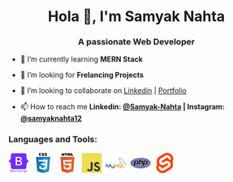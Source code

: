 <h1 align="center">Hola 👋, I'm Samyak Nahta</h1>
<h3 align="center">A passionate Web Developer</h3>



- 🌱 I’m currently learning **MERN Stack**

- 🤝 I’m looking for **Frelancing Projects**

- 👯 I’m looking to collaborate on [Linkedin](https://www.linkedin.com/in/samyaknahta) | [Portfolio](https://portfolio-sn.vercel.app/)

- 📫 How to reach me **Linkedin: [@Samyak-Nahta](https://www.linkedin.com/in/samyaknahta) | Instagram: [@samyaknahta12](https://www.instagram.com/samyaknahta12/)**

<h3 align="left">Languages and Tools:</h3>
<p align="left" style="display: flex; gap: 8px;"> <a href="https://getbootstrap.com" target="_blank" rel="noreferrer"> <img src="https://raw.githubusercontent.com/devicons/devicon/master/icons/bootstrap/bootstrap-plain-wordmark.svg" alt="bootstrap" width="40" height="40"/> </a> <a href="https://www.w3schools.com/css/" target="_blank" rel="noreferrer"> <img src="https://raw.githubusercontent.com/devicons/devicon/master/icons/css3/css3-original-wordmark.svg" alt="css3" width="40" height="40"/> </a> <a href="https://www.w3.org/html/" target="_blank" rel="noreferrer"> <img src="https://raw.githubusercontent.com/devicons/devicon/master/icons/html5/html5-original-wordmark.svg" alt="html5" width="40" height="40"/> </a> <a href="https://developer.mozilla.org/en-US/docs/Web/JavaScript" target="_blank" rel="noreferrer"> <img src="https://raw.githubusercontent.com/devicons/devicon/master/icons/javascript/javascript-original.svg" alt="javascript" width="40" height="40"/> </a> <a href="https://www.mysql.com/" target="_blank" rel="noreferrer"> <img src="https://raw.githubusercontent.com/devicons/devicon/master/icons/mysql/mysql-original-wordmark.svg" alt="mysql" width="40" height="40"/> </a> <a href="https://www.php.net" target="_blank" rel="noreferrer"> <img src="https://raw.githubusercontent.com/devicons/devicon/master/icons/php/php-original.svg" alt="php" width="40" height="40"/> </a>
  <a href="https://www.svelte.dev" target="_blank" rel="noreferrer">
    <img src="https://raw.githubusercontent.com/devicons/devicon/master/icons/svelte/svelte-original.svg" alt="svelte" width="40" height="40"/>
  </a>
</p>
